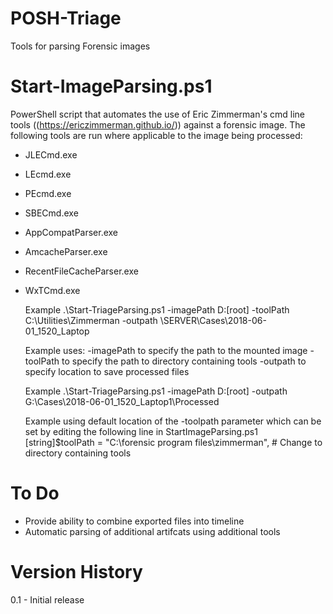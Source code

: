 # POSH-Triage
Tools for parsing Forensic images

# Start-ImageParsing.ps1
PowerShell script that automates the use of Eric Zimmerman's cmd line tools ((https://ericzimmerman.github.io/)) against a forensic image.
The following tools are run where applicable to the image being processed:
* JLECmd.exe 
* LEcmd.exe
* PEcmd.exe
* SBECmd.exe
* AppCompatParser.exe
* AmcacheParser.exe
* RecentFileCacheParser.exe
* WxTCmd.exe

	Example
	.\Start-TriageParsing.ps1 -imagePath D:\[root] -toolPath C:\Utilities\Zimmerman -outpath \\SERVER\Cases\2018-06-01_1520_Laptop

	 Example uses:
	 -imagePath to specify the path to the mounted image
     -toolPath to specify the path to directory containing tools 
     -outpath to specify location to save processed files

     Example
     .\Start-TriageParsing.ps1 -imagePath D:\[root] -outpath G:\Cases\2018-06-01_1520_Laptop1\Processed

     Example using default location of the -toolpath parameter which can be set by editing the following line in StartImageParsing.ps1
     [string]$toolPath = "C:\forensic program files\zimmerman", # Change to directory containing tools

# To Do
* Provide ability to combine exported files into timeline
* Automatic parsing of additional artifcats using additional tools

# Version History
 0.1 - Initial release    
